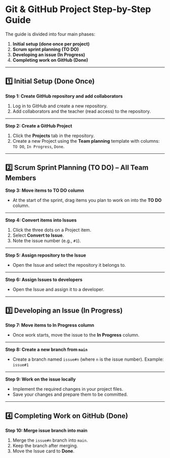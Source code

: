 # Git & GitHub Project Step-by-Step Guide

The guide is divided into four main phases:

1. **Initial setup (done once per project)**
2. **Scrum sprint planning (TO DO)**
3. **Developing an issue (In Progress)**
4. **Completing work on GitHub (Done)**

---

## 1️⃣ Initial Setup (Done Once)

**Step 1: Create GitHub repository and add collaborators**

1. Log in to GitHub and create a new repository.
2. Add collaborators and the teacher (read access) to the repository.

---

**Step 2: Create a GitHub Project**

1. Click the **Projects** tab in the repository.
2. Create a new Project using the **Team planning** template with columns: `TO DO`, `In Progress`, `Done`.

---

## 2️⃣ Scrum Sprint Planning (TO DO) – All Team Members

**Step 3: Move items to TO DO column**

* At the start of the sprint, drag items you plan to work on into the **TO DO** column.

---

**Step 4: Convert items into Issues**

1. Click the three dots on a Project item.
2. Select **Convert to Issue**.
3. Note the issue number (e.g., `#1`).

---

**Step 5: Assign repository to the Issue**

* Open the Issue and select the repository it belongs to.

---

**Step 6: Assign Issues to developers**

* Open the Issue and assign it to a developer.

---

## 3️⃣ Developing an Issue (In Progress)

**Step 7: Move items to In Progress column**

* Once work starts, move the issue to the **In Progress** column.

---

**Step 8: Create a new branch from `main`**

* Create a branch named `issue#n` (where `n` is the issue number).
  Example: `issue#1`

---

**Step 9: Work on the issue locally**

* Implement the required changes in your project files.
* Save your changes and prepare them to be committed.

---

## 4️⃣ Completing Work on GitHub (Done)

**Step 10: Merge issue branch into main**

1. Merge the `issue#n` branch into `main`.
2. Keep the branch after merging.
3. Move the Issue card to **Done**.

